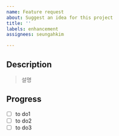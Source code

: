 ```yaml
---
name: Feature request
about: Suggest an idea for this project
title: ''
labels: enhancement
assignees: seungahkim

---
```


## Description

> 설명

## Progress
- [ ] to do1
- [ ] to do2
- [ ] to do3
